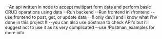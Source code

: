 --An api written in node to accept multipart form data and perform basic CRUD operations using data
--Run backend
--Run frontend in /frontend
--use frontend to post, get, or update data
--!! only devil and i know what i'hv done in this project !!
--you can also use postman to check API's but i'll suggest not to use it as its very complicated
--use /Postman_examples for more info
